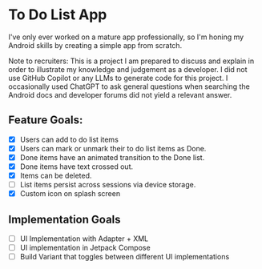 # To Do List App

I've only ever worked on a mature app professionally, so I'm honing my Android skills by creating a simple app from scratch.

Note to recruiters: This is a project I am prepared to discuss and explain in order to illustrate my knowledge and judgement as a developer. 
I did not use GitHub Copilot or any LLMs to generate code for this project. 
I occasionally used ChatGPT to ask general questions when searching the Android docs and developer forums did not yield a relevant answer.


## Feature Goals:

- [x] Users can add to do list items
- [x] Users can mark or unmark their to do list items as Done.
- [x] Done items have an animated transition to the Done list.
- [x] Done items have text crossed out.
- [x] Items can be deleted.
- [ ] List items persist across sessions via device storage.
- [x] Custom icon on splash screen

## Implementation Goals
- [ ] UI Implementation with Adapter + XML
- [ ] UI implementation in Jetpack Compose
- [ ] Build Variant that toggles between different UI implementations
